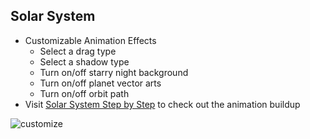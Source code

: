 ## Solar System

- Customizable Animation Effects
  - Select a drag type
  - Select a shadow type
  - Turn on/off starry night background
  - Turn on/off planet vector arts
  - Turn on/off orbit path
- Visit [Solar System Step by Step](https://github.com/joey-ful/SolarSystem-StepByStep) to check out the animation buildup

![customize](https://user-images.githubusercontent.com/52592748/109260250-268e4f00-7841-11eb-9fa3-fb931f009a87.gif)